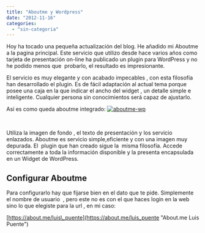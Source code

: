 ```yaml
---
title: "Aboutme y Wordpress"
date: "2012-11-16"
categories: 
  - "sin-categoria"
---
```


Hoy ha tocado una pequeña actualización del blog. He añadido mi Aboutme a la pagina principal. Este servicio que utilizo desde hace varios años como tarjeta de presentación on-line ha publicado un plugin para WordPress y no he podido menos que  probarlo, el resultado es impresionante.

El servicio es muy elegante y con acabado impecables , con esta filosofía han desarrollado el plugin. Es de fácil adaptación al actual tema porque posee una caja en la que indicar el ancho del widget , un detalle simple e inteligente. Cualquier persona sin conocimientos será capaz de ajustarlo.

Así es como queda aboutme integrado: [![aboutme-wp](images/8145813107_31047a2e8b_z.jpg "about.me")](https://www.flickr.com/photos/12949201@N08/8145813107/ "aboutme-wp por sicotico, en Flickr")

 

Utiliza la imagen de fondo , el texto de presentación y los servicio enlazados. Aboutme es servicio simple,eficiente y con una imagen muy depurada. El  plugin que han creado sigue la  misma filosofía. Accede correctamente a toda la información disponible y la presenta encapsulada en un Widget de WordPress.

## Configurar Aboutme

Para configurarlo hay que fijarse bien en el dato que te pide. Simplemente el nombre de usuario  , pero este no es con el que haces login en la web sino lo que elegiste para la url , en mi caso:

[https://about.me/luis\_puente](https://about.me/luis_puente "About.me Luis Puente")
